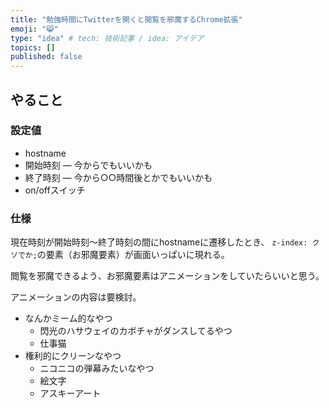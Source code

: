 ```yaml
---
title: "勉強時間にTwitterを開くと閲覧を邪魔するChrome拡張"
emoji: "😸"
type: "idea" # tech: 技術記事 / idea: アイデア
topics: []
published: false
---
```


## やること

### 設定値

- hostname
- 開始時刻
  ― 今からでもいいかも
- 終了時刻
  ― 今から○○時間後とかでもいいかも
- on/offスイッチ

### 仕様

現在時刻が開始時刻～終了時刻の間にhostnameに遷移したとき、
`z-index: クソでか;`の要素（お邪魔要素）が画面いっぱいに現れる。

閲覧を邪魔できるよう、お邪魔要素はアニメーションをしていたらいいと思う。

アニメーションの内容は要検討。

- なんかミーム的なやつ
  - 閃光のハサウェイのカボチャがダンスしてるやつ
  - 仕事猫
- 権利的にクリーンなやつ
  - ニコニコの弾幕みたいなやつ
  - 絵文字
  - アスキーアート
